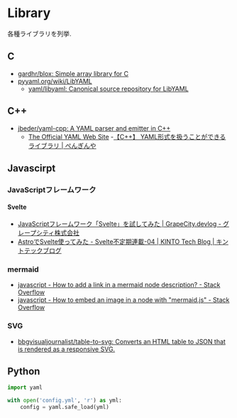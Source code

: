 # Library

各種ライブラリを列挙.

## C

- [gardhr/blox: Simple array library for C](https://github.com/gardhr/blox)
- [pyyaml.org/wiki/LibYAML](https://pyyaml.org/wiki/LibYAML)
    - [yaml/libyaml: Canonical source repository for LibYAML](https://github.com/yaml/libyaml)

## C++

- [jbeder/yaml-cpp: A YAML parser and emitter in C++](https://github.com/jbeder/yaml-cpp/)
    - [The Official YAML Web Site](https://yaml.org/)
        -[【C++】 YAML形式を扱うことができるライブラリ | ぺんぎんや](https://e-penguiner.com/yaml-in-cpp/)

## Javascirpt

### JavaScriptフレームワーク

#### Svelte

- [JavaScriptフレームワーク「Svelte」を試してみた | GrapeCity.devlog - グレープシティ株式会社](https://devlog.grapecity.co.jp/svelte-quickstart/)
- [AstroでSvelte使ってみた - Svelte不定期連載-04 | KINTO Tech Blog | キントテックブログ](https://blog.kinto-technologies.com/posts/Svelte-magazine-004-Astro%E3%81%A7Svelte%E4%BD%BF%E3%81%A3%E3%81%A6%E3%81%BF%E3%81%9F/)

### mermaid

- [javascript - How to add a link in a mermaid node description? - Stack Overflow](https://stackoverflow.com/questions/41960529/how-to-add-a-link-in-a-mermaid-node-description)
- [javascript - How to embed an image in a node with "mermaid.js" - Stack Overflow](https://stackoverflow.com/questions/42402912/how-to-embed-an-image-in-a-node-with-mermaid-js)

### SVG

- [bbgvisualjournalist/table-to-svg: Converts an HTML table to JSON that is rendered as a responsive SVG.](https://github.com/bbgvisualjournalist/table-to-svg)
## Python

```python
import yaml

with open('config.yml', 'r') as yml:
    config = yaml.safe_load(yml)
```